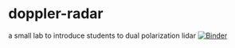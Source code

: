 # doppler-radar
a small lab to introduce students to dual polarization lidar
[![Binder](https://mybinder.org/badge_logo.svg)](https://mybinder.org/v2/gh/pstaten/doppler-radar/HEAD)
